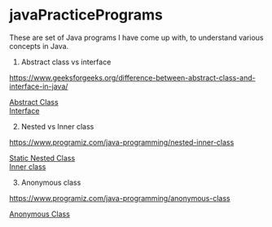 # javaPracticePrograms
 
These are set of Java programs I have come up with, to understand various concepts in Java.

1. Abstract class vs interface

https://www.geeksforgeeks.org/difference-between-abstract-class-and-interface-in-java/

[Abstract Class](https://github.com/abiskris/javaPracticePrograms/blob/b2a4da3b7895f00b8ff0f931bac843b7ea64adb3/src/Person.java)\
[Interface](https://github.com/abiskris/javaPracticePrograms/blob/b2a4da3b7895f00b8ff0f931bac843b7ea64adb3/src/Shape.java)

2. Nested vs Inner class

https://www.programiz.com/java-programming/nested-inner-class

[Static Nested Class](https://github.com/abiskris/javaPracticePrograms/blob/b2a4da3b7895f00b8ff0f931bac843b7ea64adb3/src/Motherboard.java)\
[Inner class](https://github.com/abiskris/javaPracticePrograms/blob/b2a4da3b7895f00b8ff0f931bac843b7ea64adb3/src/Car.java)


3. Anonymous class

https://www.programiz.com/java-programming/anonymous-class

[Anonymous Class](https://github.com/abiskris/javaPracticePrograms/blob/b2a4da3b7895f00b8ff0f931bac843b7ea64adb3/src/Polygon.java)
